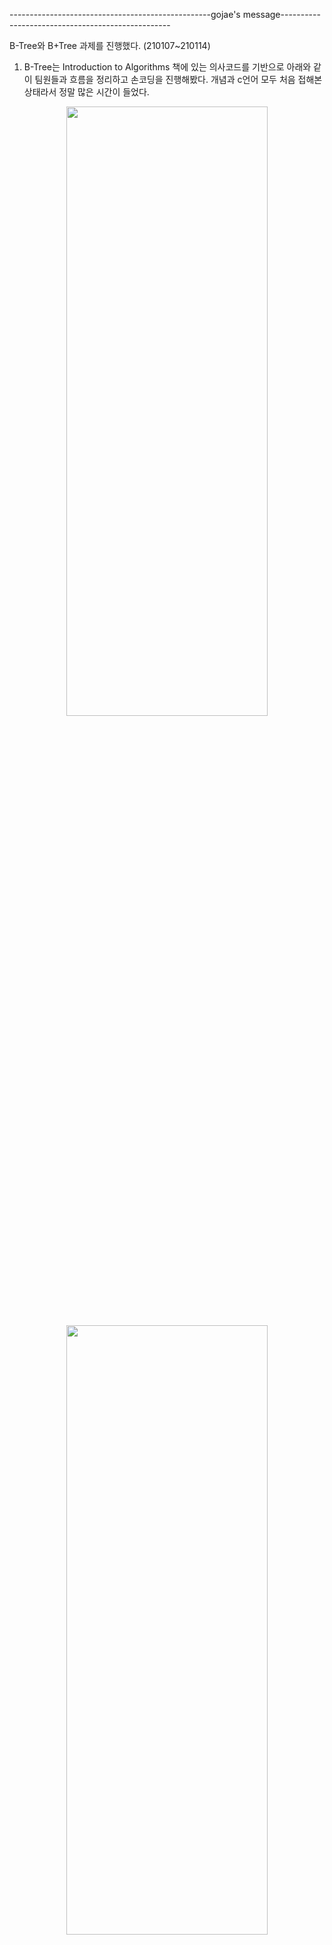 --------------------------------------------------gojae's message--------------------------------------------------

B-Tree와 B+Tree 과제를 진행했다. (210107~210114)

1. B-Tree는 Introduction to Algorithms 책에 있는 의사코드를 기반으로 아래와 같이 팀원들과 흐름을 정리하고 손코딩을 진행해봤다.
개념과 c언어 모두 처음 접해본 상태라서 정말 많은 시간이 들었다.
 <center><img src = "https://media.vlpt.us/images/gojaegaebal/post/1a0908cf-cf07-4a22-bd7f-c3e28fcedb8e/image.png" width="80%" height = "50%")></center>
 
 <center><img src = "https://user-images.githubusercontent.com/72333462/105198929-8aa65f00-5b81-11eb-9974-dcb54c735e12.png" width="80%" height = "50%")></center>

2. B+Tree는 책에 없어서 특히 많이 헤맸다. 핵심은 내부노드(리프노드가 아닌 노드)들에는 key만 들어 있는 것이 핵심이다.

아주 조금 더 자세한 설명은 여기로~!
https://velog.io/@gojaegaebal/210111-%EA%B0%9C%EB%B0%9C%EC%9D%BC%EC%A7%8035%EC%9D%BC%EC%B0%A8-%EC%A0%95%EA%B8%80-5%EC%A3%BC%EC%B0%A8-%EA%B3%BC%EC%A0%9C1-B-tree%EC%97%90-%EB%8C%80%ED%95%9C-%EC%9D%B4%ED%95%B4-%EB%B0%8F-%EA%B5%AC%ED%98%84

-------------------------------------------------------------------------------------------------------------------
